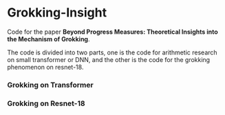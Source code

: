 # Grokking-Insight
Code for the paper **Beyond Progress Measures: Theoretical Insights into the Mechanism of Grokking**.

The code is divided into two parts, one is the code for arithmetic research on small transformer or DNN, and the other is the code for the grokking phenomenon on resnet-18.

### Grokking on Transformer

### Grokking on Resnet-18
